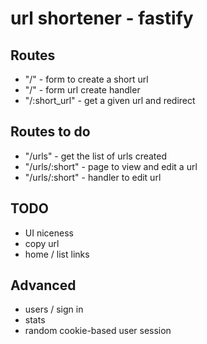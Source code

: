 # url shortener - fastify

## Routes

- "/" - form to create a short url
- "/" - form url create handler
- "/:short_url" - get a given url and redirect

## Routes to do

- "/urls" - get the list of urls created
- "/urls/:short" - page to view and edit a url
- "/urls/:short" - handler to edit url

## TODO

- UI niceness
-   copy url
-   home / list links

## Advanced

- users / sign in
- stats
- random cookie-based user session
